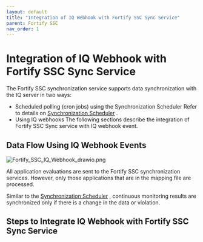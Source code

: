 ```yaml
---
layout: default
title: "Integration of IQ Webhook with Fortify SSC Sync Service"
parent: Fortify SSC
nav_order: 1
---
```


# Integration of IQ Webhook with Fortify SSC Sync Service

The Fortify SSC synchronization service supports data synchronization with the IQ server in two ways:

- Scheduled polling (cron jobs) using the Synchronization Scheduler Refer to details on [Synchronization Scheduler](https://help.sonatype.com/en/sonatype-fortify-ssc.html#synchronization-scheduler) .
- Using IQ webhooks The following sections describe the integration of Fortify SSC Sync service with IQ webhook event.

## Data Flow Using IQ Webhook Events

![Fortify_SSC_IQ_Webhook_drawio.png](/docs-at-surgery-poc/assets/images/uuid-07765f91-97b0-2901-280d-c221caaab088.png)

All application evaluations are sent to the Fortify SSC synchronization services. However, only those applications that are in the mapping file are processed.

Similar to the [Synchronization Scheduler](https://help.sonatype.com/en/sonatype-fortify-ssc.html#synchronization-scheduler) , continuous monitoring results are synchronized only if there is a change in the data or violation.

## Steps to Integrate IQ Webhook with Fortify SSC Sync Service
